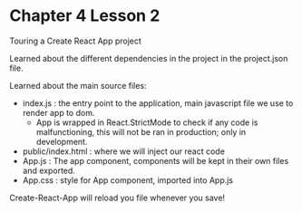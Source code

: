 # Chapter 4 Lesson 2
Touring a Create React App project

Learned about the different dependencies in the project in the project.json file.

Learned about the main source files:
 - index.js : the entry point to the application, main javascript file we use to render app to dom.
    - App is wrapped in React.StrictMode to check if any code is malfunctioning, this will not be ran in production; only in development.
 - public/index.html : where we will inject our react code
 - App.js : The app component, components will be kept in their own files and exported. 
 - App.css : style for App component, imported into App.js

Create-React-App will reload you file whenever you save!
